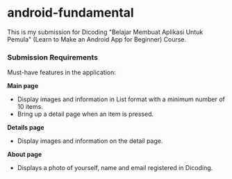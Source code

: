 # android-fundamental
This is my submission for Dicoding "Belajar Membuat Aplikasi Untuk Pemula" (Learn to Make an Android App for Beginner) Course.

### Submission Requirements

Must-have features in the application:

**Main page**
- Display images and information in List format with a minimum number of 10 items.
- Bring up a detail page when an item is pressed.

**Details page**
- Display images and information on the detail page.

**About page**
- Displays a photo of yourself, name and email registered in Dicoding.
